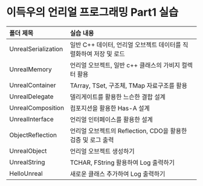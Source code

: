 # 이득우의 언리얼 프로그래밍 Part1 실습

| <b>폴더 제목</b> |  <b>실습 내용</b> |
| :-------------- | :------------------ |
| UnrealSerialization        | 일반 C++ 데이터, 언리얼 오브젝트 데이터를 직렬화하여 저장 및 로드 | 에셋 저장 및 로드, 비동기 로드  |
| UnrealMemory        | 언리얼 오브젝트, 일반 c++ 클래스의 가비지 컬렉터 활용  |
| UnrealContainer        | TArray, TSet, 구조체, TMap 자료구조를 활용  |
| UnrealDelegate        | 델리게이트를 활용한 느슨한 결합 설계  |
| UnrealComposition        | 컴포지션을 활용한 Has-A 설계  |
| UnrealInterface        | 언리얼 인터페이스를 활용한 설계  |
| ObjectReflection        | 언리얼 오브젝트의 Reflection, CDO을 활용한 검증 및 로그 출력  |
| UnrealObject        | 언리얼 오브젝트 생성하기 |
| UnrealString        | TCHAR, FString 활용하여 Log 출력하기 |
| HelloUnreal        | 새로운 클래스 추가하여 Log 출력하기 |
